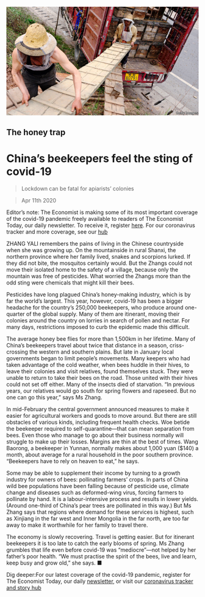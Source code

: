 ![](./images/20200411_CNP001_1.jpg)

## The honey trap

# China’s beekeepers feel the sting of covid-19

> Lockdown can be fatal for apiarists’ colonies

> Apr 11th 2020

Editor’s note: The Economist is making some of its most important coverage of the covid-19 pandemic freely available to readers of The Economist Today, our daily newsletter. To receive it, register [here](https://www.economist.com//newslettersignup). For our coronavirus tracker and more coverage, see our [hub](https://www.economist.com//coronavirus)

ZHANG YALI remembers the pains of living in the Chinese countryside when she was growing up. On the mountainside in rural Shanxi, the northern province where her family lived, snakes and scorpions lurked. If they did not bite, the mosquitos certainly would. But the Zhangs could not move their isolated home to the safety of a village, because only the mountain was free of pesticides. What worried the Zhangs more than the odd sting were chemicals that might kill their bees.

Pesticides have long plagued China’s honey-making industry, which is by far the world’s largest. This year, however, covid-19 has been a bigger headache for the country’s 250,000 beekeepers, who produce around one-quarter of the global supply. Many of them are itinerant, moving their colonies around the country on lorries in search of pollen and nectar. For many days, restrictions imposed to curb the epidemic made this difficult.

The average honey bee flies for more than 1,500km in her lifetime. Many of China’s beekeepers travel about twice that distance in a season, criss-crossing the western and southern plains. But late in January local governments began to limit people’s movements. Many keepers who had taken advantage of the cold weather, when bees huddle in their hives, to leave their colonies and visit relatives, found themselves stuck. They were unable to return to take their bees on the road. Those united with their hives could not set off either. Many of the insects died of starvation. “In previous years, our relatives would go south for spring flowers and rapeseed. But no one can go this year,” says Ms Zhang.

In mid-February the central government announced measures to make it easier for agricultural workers and goods to move around. But there are still obstacles of various kinds, including frequent health checks. Woe betide the beekeeper required to self-quarantine—that can mean separation from bees. Even those who manage to go about their business normally will struggle to make up their losses. Margins are thin at the best of times. Wang Baorong, a beekeeper in Yunnan, normally makes about 1,000 yuan ($140) a month, about average for a rural household in the poor southern province. “Beekeepers have to rely on heaven to eat,” he says.

Some may be able to supplement their income by turning to a growth industry for owners of bees: pollinating farmers’ crops. In parts of China wild bee populations have been falling because of pesticide use, climate change and diseases such as deformed-wing virus, forcing farmers to pollinate by hand. It is a labour-intensive process and results in lower yields. (Around one-third of China’s pear trees are pollinated in this way.) But Ms Zhang says that regions where demand for these services is highest, such as Xinjiang in the far west and Inner Mongolia in the far north, are too far away to make it worthwhile for her family to travel there.

The economy is slowly recovering. Travel is getting easier. But for itinerant beekeepers it is too late to catch the early blooms of spring. Ms Zhang grumbles that life even before covid-19 was “mediocre”—not helped by her father’s poor health. “We must practise the spirit of the bees, live and learn, keep busy and grow old,” she says. ■

Dig deeper:For our latest coverage of the covid-19 pandemic, register for The Economist Today, our daily [newsletter](https://www.economist.com//newslettersignup), or visit our [coronavirus tracker and story hub](https://www.economist.com//coronavirus)